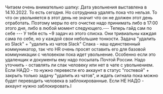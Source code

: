 Читаем очень внимательно шапку: Дата увольнения выставлена в 14.10.2022. То есть сегодня. Но сотрудника удалять пока что нельзя. То что он увольняется в этот день не значит что он не должен этот день отработать. Поэтому меры по его очистке надо принимать либо в 17:00 этого дня, либо в любой момент следующего.--- Теперь гайд сам по себе ---
У тебя есть ~9 задач из этого списка. Они тривиальны каждая сама по себе, но у каждой свои небольшие тонкости.
Задача "удалить из Slack" + "удалить из чатов Slack"
Слака - наш единственный коммуникатор, так что HR очень просят оставить его для базовой коммуникации с человеком пока идет увольнение. Особенно если это удаленщик и документы ему надо посылать Почтой России. Надо уточнить - оставлять ли слак человеку или нет в чате с увольнением. Если НАДО - то нужно перевести его аккаунт в статус "гостевой" + закрыть только задачу "удалить из чатов", и ждать сигнала пока можно будет переводить человека в заблокированные. Если НЕ НАДО - аккаунт нужно заблокировать.l
